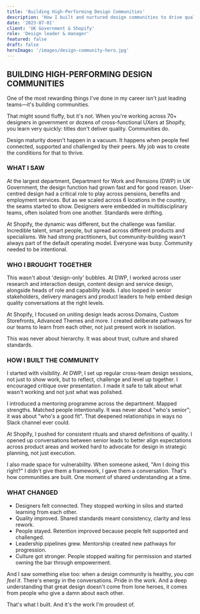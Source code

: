```yaml
---
title: 'Building High-Performing Design Communities'
description: 'How I built and nurtured design communities to drive quality, retention and culture in large organisations.'
date: '2023-07-01'
client: 'UK Government & Shopify'
role: 'Design leader & manager'
featured: false
draft: false
heroImage: '/images/design-community-hero.jpg'
---
```


## BUILDING HIGH-PERFORMING DESIGN COMMUNITIES

One of the most rewarding things I've done in my career isn't just leading teams—it's building communities.

That might sound fluffy, but it's not. When you're working across 70+ designers in government or dozens of cross-functional UXers at Shopify, you learn very quickly: titles don't deliver quality. Communities do.

Design maturity doesn't happen in a vacuum. It happens when people feel connected, supported and challenged by their peers. My job was to create the conditions for that to thrive.

### WHAT I SAW

At the largest department, Department for Work and Pensions (DWP) in UK Government, the design function had grown fast and for good reason. User-centred design had a critical role to play across pensions, benefits and employment services. But as we scaled across 6 locations in the country, the seams started to show. Designers were embedded in multidisciplinary teams, often isolated from one another. Standards were drifting. 

At Shopify, the dynamic was different, but the challenge was familiar. Incredible talent, smart people, but spread across different products and specialisms. We had strong practitioners, but community-building wasn't always part of the default operating model. Everyone was busy. Community needed to be intentional.

### WHO I BROUGHT TOGETHER

This wasn't about 'design-only' bubbles. At DWP, I worked across user research and interaction design, content design and service design, alongside heads of role and capability leads. I also looped in senior stakeholders, delivery managers and product leaders to help embed design quality conversations at the right levels.

At Shopify, I focused on uniting design leads across Domains, Custom Storefronts, Advanced Themes and more. I created deliberate pathways for our teams to learn from each other, not just present work in isolation.

This was never about hierarchy. It was about trust, culture and shared standards.

### HOW I BUILT THE COMMUNITY

I started with visibility. At DWP, I set up regular cross-team design sessions, not just to show work, but to reflect, challenge and level up together. I encouraged critique over presentation. I made it safe to talk about what wasn't working and not just what was polished.

I introduced a mentoring programme across the department. Mapped strengths. Matched people intentionally. It was never about "who's senior"; it was about "who's a good fit". That deepened relationships in ways no Slack channel ever could.

At Shopify, I pushed for consistent rituals and shared definitions of quality. I opened up conversations between senior leads to better align expectations across product areas and worked hard to advocate for design in strategic planning, not just execution.

I also made space for vulnerability. When someone asked, "Am I doing this right?" I didn't give them a framework, I gave them a conversation. That's how communities are built. One moment of shared understanding at a time.

### WHAT CHANGED

- Designers felt connected. They stopped working in silos and started learning from each other.
- Quality improved. Shared standards meant consistency, clarity and less rework.
- People stayed. Retention improved because people felt supported and challenged.
- Leadership pipelines grew. Mentorship created new pathways for progression.
- Culture got stronger. People stopped waiting for permission and started owning the bar through empowerment.

And I saw something else too: when a design community is healthy, *you can feel it*. There's energy in the conversations. Pride in the work. And a deep understanding that great design doesn't come from lone heroes, it comes from people who give a damn about each other.

That's what I built. And it's the work I'm proudest of. 
